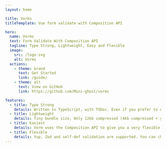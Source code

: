 ```yaml
---
layout: home

title: Vorms
titleTemplate: Vue form validate with Composition API

hero:
  name: Vorms
  text: Form Validate With Composition API
  tagline: Type Strong, Lightweight, Easy and Flexible
  image:
    src: /logo.svg
    alt: Vorms
  actions:
    - theme: brand
      text: Get Started
      link: /guide/
    - theme: alt
      text: View on GitHub
      link: https://github.com/Mini-ghost/vorms

features:
  - title: Type Strong
    details: Written in TypeScript, with TSDoc. Even if you prefer to use JavaScript in your projects, it still provides developers with rich intellisense.
  - title: Lightweight
    details: Tiny bundle size, Only 12kb compressed (4kb compressed + gzip compressed) and fully tree-shaking.
  - title: Easiest
    details: Vorm uses the Composition API to give you a very flexible development experience, especially when you're dealing with complex forms.
  - title: Flexible
    details: Yup, Zod and self-def validation are supported. You can choose your favorite validation library or build your own.
---
```

